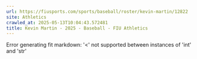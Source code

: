 ```yaml
---
url: https://fiusports.com/sports/baseball/roster/kevin-martin/12822
site: Athletics
crawled_at: 2025-05-13T10:04:43.572481
title: Kevin Martin - 2025 - Baseball - FIU Athletics
---
```


Error generating fit markdown: '<' not supported between instances of 'int' and 'str'